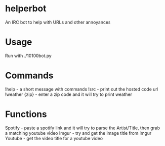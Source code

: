 helperbot
=========

An IRC bot to help with URLs and other annoyances

Usage
=====

Run with ./10100bot.py

Commands
========

!help - a short message with commands
!src - print out the hosted code url
!weather {zip} - enter a zip code and it will try to print weather

Functions
=========

Spotify - paste a spotify link and it will try to parse the Artist/Title, then grab a matching youtube video
Imgur - try and get the image title from Imgur
Youtube - get the video title for a youtube video
